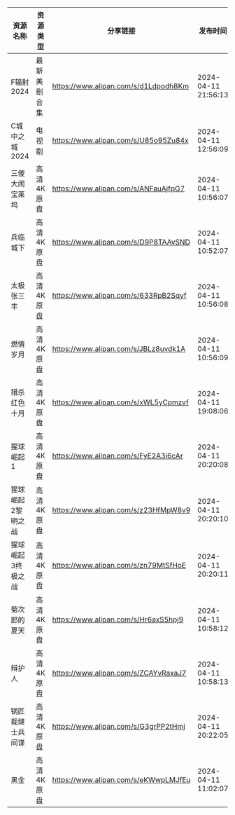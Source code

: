 | 资源名称      | 资源类型   | 分享链接                                 | 发布时间                |
| --------- | ------ | ------------------------------------ | ------------------- |
| F辐射2024   | 最新美剧合集 | https://www.alipan.com/s/d1Ldpodh8Km | 2024-04-11 21:56:13 |
| C城中之城2024 | 电视剧    | https://www.alipan.com/s/U85o95Zu84x | 2024-04-11 12:56:09 |
| 三傻大闹宝莱坞   | 高清4K原盘 | https://www.alipan.com/s/ANFauAjfpG7 | 2024-04-11 10:56:07 |
| 兵临城下      | 高清4K原盘 | https://www.alipan.com/s/D9P8TAAvSND | 2024-04-11 10:52:07 |
| 太极张三丰     | 高清4K原盘 | https://www.alipan.com/s/633RpB2Sqyf | 2024-04-11 10:56:08 |
| 燃情岁月      | 高清4K原盘 | https://www.alipan.com/s/JBLz8uvdk1A | 2024-04-11 10:56:09 |
| 猎杀红色十月    | 高清4K原盘 | https://www.alipan.com/s/xWL5yCpmzvf | 2024-04-11 19:08:06 |
| 猩球崛起1     | 高清4K原盘 | https://www.alipan.com/s/FyE2A3i6cAr | 2024-04-11 20:20:08 |
| 猩球崛起2黎明之战 | 高清4K原盘 | https://www.alipan.com/s/z23HfMpW8v9 | 2024-04-11 20:20:10 |
| 猩球崛起3终极之战 | 高清4K原盘 | https://www.alipan.com/s/zn79MtSfHoE | 2024-04-11 20:20:11 |
| 菊次郎的夏天    | 高清4K原盘 | https://www.alipan.com/s/Hr6axS5hpj9 | 2024-04-11 10:58:12 |
| 辩护人       | 高清4K原盘 | https://www.alipan.com/s/ZCAYvRaxaJ7 | 2024-04-11 10:58:13 |
| 锅匠裁缝士兵间谍  | 高清4K原盘 | https://www.alipan.com/s/G3grPP2tHmj | 2024-04-11 20:22:05 |
| 黑金        | 高清4K原盘 | https://www.alipan.com/s/eKWwpLMJfEu | 2024-04-11 11:02:07 |
